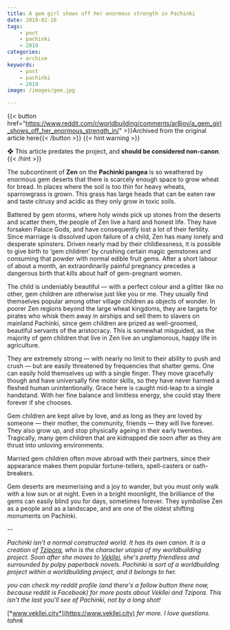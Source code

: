 ```yaml
---
title: A gem girl shows off her enormous strength in Pachinki
date: 2019-02-16
tags:
    - post
    - pachinki
    - 2019
categories:
    - archive
keywords:
    - post
    - pachinki
    - 2019
image: /images/gem.jpg

---
```

{{< button href="https://www.reddit.com/r/worldbuilding/comments/ar8jov/a_gem_girl_shows_off_her_enormous_strength_in/" >}}Archived from the original article here{{< /button >}}
{{< hint warning >}}

❖ This article predates the project, and **should be considered non-canon**.
{{< /hint >}}

The subcontinent of **Zen** on the **Pachinki pangea** is so weathered by enormous gem deserts that there is scarcely enough space to grow wheat for bread. In places where the soil is too thin for heavy wheats, sparrowgrass is grown. This grass has large heads that can be eaten raw and taste citrusy and acidic as they only grow in toxic soils.

Battered by gem storms, where holy winds pick up stones from the deserts and scatter them, the people of Zen live a hard and honest life. They have forsaken Palace Gods, and have consequently lost a lot of their fertility. Since marriage is dissolved upon failure of a child, Zen has many lonely and desperate spinsters. Driven nearly mad by their childlessness, it is possible to give birth to ‘gem children’ by crushing certain magic gemstones and consuming that powder with normal edible fruit gems. After a short labour of about a month, an extraordinarily painful pregnancy precedes a dangerous birth that kills about half of gem-pregnant women.

The child is undeniably beautiful — with a perfect colour and a glitter like no other, gem children are otherwise just like you or me. They usually find themselves popular among other village children as objects of wonder. In poorer Zen regions beyond the large wheat kingdoms, they are targets for pirates who whisk them away in airships and sell them to slavers on mainland Pachinki, since gem children are prized as well-groomed, beautiful servants of the aristocracy. This is somewhat misguided, as the majority of gem children that live in Zen live an unglamorous, happy life in agriculture.

They are extremely strong — with nearly no limit to their ability to push and crush — but are easily threatened by frequencies that shatter gems. One can easily hold themselves up with a single finger. They move gracefully though and have universally fine motor skills, so they have never harmed a fleshed human unintentionally. Grace here is caught mid-leap to a single handstand. With her fine balance and limitless energy, she could stay there forever if she chooses.

Gem children are kept alive by love, and as long as they are loved by someone — their mother, the community, friends — they will live forever. They also grow up, and stop physically ageing in their early twenties. Tragically, many gem children that are kidnapped die soon after as they are thrust into unloving environments.

Married gem children often move abroad with their partners, since their appearance makes them popular fortune-tellers, spell-casters or oath-breakers.

Gem deserts are mesmerising and a joy to wander, but you must only walk with a low sun or at night. Even in a bright moonlight, the brilliance of the gems can easily blind you for days, sometimes forever. They symbolise Zen as a people and as a landscape, and are one of the oldest shifting monuments on Pachinki.

\--

*Pachinki isn't a normal constructed world. It has its own canon. It is a creation of* [*Tzipora*](https://vekllei.city/category/character/)*, who is the character utopia of my worldbuilding project. Soon after she moves to* [*Vekllei*](https://vekllei.city/category/landscape/)*, she's pretty friendless and surrounded by pulpy paperback novels. Pachinki is sort of a worldbuilding project within a worldbuilding project, and it belongs to her.*

*you can check my reddit profile (and there's a follow button there now, because reddit is Facebook) for more posts about Vekllei and Tzipora. This isn't the last you'll see of Pachinki, not by a long shot!*

[*www.vekllei.city*](https://www.vekllei.city) *fer more. I love questions. tahnk*
